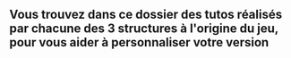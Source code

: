 ## Vous trouvez dans ce dossier des tutos réalisés par chacune des 3 structures à l'origine du jeu, pour vous aider à personnaliser votre version 
